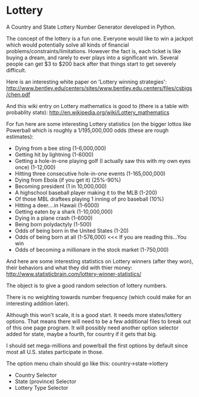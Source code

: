 Lottery
=======

A Country and State Lottery Number Generator developed in Python.

The concept of the lottery is a fun one.  Everyone would like to win a jackpot which would potentially solve all kinds of financial problems/constraints/limitations. However the fact is, each ticket is like buying a dream, and rarely to ever plays into a significant win. Several people can get $3 to $200 back after that things start to get severely difficult.

Here is an interesting white paper on 'Lottery winning strategies': http://www.bentley.edu/centers/sites/www.bentley.edu.centers/files/csbigs/chen.pdf

And this wiki entry on Lottery mathematics is good to (there is a table with probablity stats): http://en.wikipedia.org/wiki/Lottery_mathematics

For fun here are some interesting Lottery statistics (on the bigger lottos like Powerball which is roughly a 1/195,000,000 odds (these are rough estimates):
- Dying from a bee sting (1-6,000,000)
- Getting hit by lightning (1-6000)
- Getting a hole-in-one playing golf (I actually saw this with my own eyes once) (1-12,000)
- Hitting three consecutive hole-in-one events (1-165,000,000)
- Dying from Ebola (if you get it) (25%-90%)
- Becoming president (1 in 10,000,000)
- A highschool baseball player making it to the MLB (1-200)
- Of those MBL draftees playing 1 inning of pro baseball (10%)
- Hitting a deer....in Hawaii (1-6000)
- Getting eaten by a shark (1-10,000,000)
- Dying in a plane crash (1-6000)
- Being born polydactyly (1-500)
- Odds of being born in the United States (1-20)
- Odds of being born at all (1-576,000) <<< If you are reading this...You win
- Odds of becoming a millionare in the stock market (1-750,000)

And here are some interesting statistics on Lottery winners (after they won), their behaviors and what they did with thier money: http://www.statisticbrain.com/lottery-winner-statistics/

The object is to give a good random selection of lottery numbers. 

There is no weighting towards number frequency (which could make for an interesting addition later).

Although this won't scale, it is a good start.  It needs more states/lottery options. That means there will need to be a few additional files to break out of this one page program. It will possibly need another option selector added for state, maybe a fourth, for country if it gets that big.

I should set mega-millions and powerball the first options by default since most all U.S. states participate in those.

The option menu chain should go like this: country->state->lottery
- Country Selector
- State (province) Selector
- Lottery Type Selector

